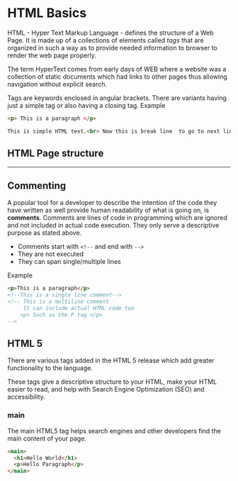 # HTML Basics

HTML - Hyper Text Markup Language - defines the structure of a Web Page. It is made up of a collections of elements called *tags* that are organized in such a way as to provide needed information to browser to render the web page properly.

The term HyperText comes from early days of WEB where a website was a collection of static documents which had links to other pages thus allowing navigation without explicit search.

Tags are keywords enclosed in angular brackets. There are variants having just a simple tag or also having a closing tag. Example
```html
<p> This is a paragraph </p>

This is simple HTML text.<br> Now this is break line  to go to next line 
```

## HTML Page structure
---

## Commenting
A popular tool for a developer to describe the intention of the code they have written as well provide human readability of what is going on, is **comments**. Comments are lines of code in programming which are ignored and not included in actual code execution. They only serve a descriptive purpose as stated above.

* Comments start with `<!--` and end with `-->`
* They are not executed
* They can span single/multiple lines

Example
```html
<p>This is a paragraph</p>
<!--This is a single line comment-->
<!-- This is a multiline comment
     It can include actual HTML code too
    <p> Such as the P tag </p>
-->
```

## HTML 5
There are various tags added in the HTML 5 release which add greater functionality to the language.

These tags give a descriptive structure to your HTML, make your HTML easier to read, and help with Search Engine Optimization (SEO) and accessibility. 

### main
The main HTML5 tag helps search engines and other developers find the main content of your page.

```html
<main> 
  <h1>Hello World</h1>
  <p>Hello Paragraph</p>
</main>
```


